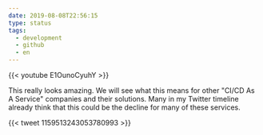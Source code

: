 ```yaml
---
date: 2019-08-08T22:56:15
type: status
tags:
  - development
  - github
  - en
---
```


{{< youtube E1OunoCyuhY >}}

This really looks amazing. We will see what this means for other "CI/CD As A Service" companies and their solutions. Many in my Twitter timeline already think that this could be the decline for many of these services.

{{< tweet 1159513243053780993 >}}
